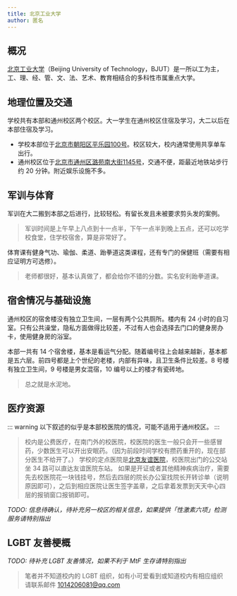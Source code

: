 ```yaml
---
title: 北京工业大学
author: 匿名
---
```


## 概况

[北京工业大学](https://www.bjut.edu.cn)（Beijing University of Technology，BJUT）是一所以工为主，工、理、经、管、文、法、艺术、教育相结合的多科性市属重点大学。

## 地理位置及交通

学校共有本部和通州校区两个校区。大一学生在通州校区住宿及学习，大二以后在本部住宿及学习。

- 学校本部位于[北京市朝阳区平乐园100号](https://amap.com/place/B000A7CYR4)。校区较大，校内通常使用共享单车出行。
- 通州校区位于[北京市通州区潞苑南大街1145号](https://amap.com/place/B000A7P0Q2)，交通不便，距最近地铁站步行约 20 分钟。附近娱乐设施不多。

## 军训与体育

军训在大二搬到本部之后进行，比较轻松。有留长发且未被要求剪头发的案例。

> 军训时间是上午早上八点到十一点半，下午一点半到晚上五点，还可以吃学校食堂，住学校宿舍，算是非常好了。

体育课有健身气功、瑜伽、柔道、跆拳道这类课程，还有专门的保健班（需要有相应证明方可选修）。

> 老师都很好，基本认真做了，都会给你不错的分数。实名安利跆拳道课。

## 宿舍情况与基础设施

通州校区的宿舍楼没有独立卫生间，一层有两个公共厕所。楼内有 24 小时的自习室。只有公共澡堂，隐私方面做得比较差，不过有人也会选择去门口的健身房办卡，使用健身房的浴室。

本部一共有 14 个宿舍楼，基本是看运气分配。随着编号往上会越来越新，基本都是五六层。前四号都是上个世纪的老楼，内部有异味，且卫生条件比较差。8 号楼有独立卫生间，9 号楼是男女混宿，10 编号以上的楼才有瓷砖地。

> 总之就是水泥地。

## 医疗资源

::: warning
以下叙述的似乎是本部校医院的情况，可能不适用于通州校区。
:::

<!--这是在说哪个校区？本部校医院在学校最北侧，而通州校区附近没有 34 路公交-->
> 校内是公费医疗，在南门外的校医院，校医院的医生一般只会开一些感冒药，少数医生可以开出安眠药。（因为前段时间学校有攒药重开的，现在部分医生不给开了。）
> 学校的定点医院是[北京友谊医院](https://amap.com/place/B000A11DA0)，校医院出门的公交站坐 34 路可以直达友谊医院东站。
> 如果是开证或者其他精神疾病治疗，需要先去校医院花一块钱挂号，然后去四层的院长办公室找院长开转诊单（说明原因即可），之后到相应医院让医生签字盖章，之后拿着发票到天天中心四层的报销窗口报销即可。

_TODO: 信息待确认，待补充另一校区的相关信息，如果提供「性激素六项」检测服务请特别指出_

## LGBT 友善梗概

_TODO: 待补充 LGBT 友善情况，如果不利于 MtF 生存请特别指出_

> 笔者并不知道校内的 LGBT 组织，如有小可爱看到或知道校内有相应组织 请联系邮件 <1014206081@qq.com>
